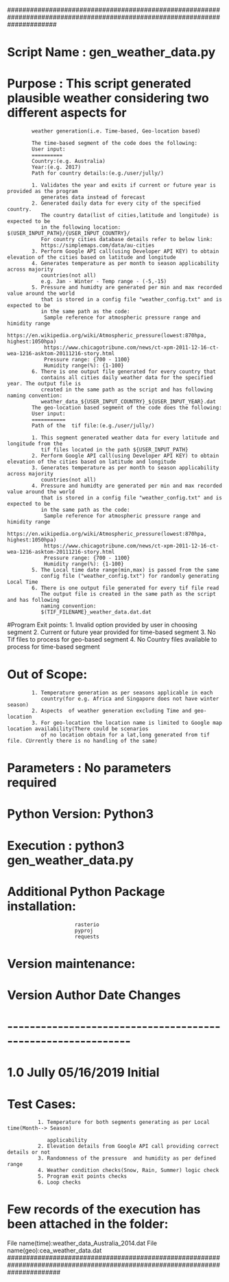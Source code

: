 #############################################################################################################################
# Script Name :  gen_weather_data.py
# Purpose : This script generated plausible weather considering two different aspects for 
            weather generation(i.e. Time-based, Geo-location based)
            
            The time-based segment of the code does the following:
            User input:
            ==========
            Country:(e.g. Australia)
            Year:(e.g. 2017)
            Path for country details:(e.g./user/jully/)
            
            1. Validates the year and exits if current or future year is provided as the program
               generates data instead of forecast
            2. Generated daily data for every city of the specified country.
               The country data(list of cities,latitude and longitude) is expected to be 
               in the following location: $(USER_INPUT_PATH}/{USER_INPUT_COUNTRY}/
               For country cities database details refer to below link:
               https://simplemaps.com/data/au-cities
            3. Perform Google API call(using Developer API KEY) to obtain elevation of the cities based on latitude and longitude
            4. Generates temperature as per month to season applicability across majority 
               countries(not all)
               e.g. Jan - Winter - Temp range - (-5,-15)
            5. Pressure and humidty are generated per min and max recorded value around the world
               that is stored in a config file "weather_config.txt" and is expected to be 
               in the same path as the code:
                Sample reference for atmospheric pressure range and himidity range
                https://en.wikipedia.org/wiki/Atmospheric_pressure(lowest:870hpa, highest:1050hpa)
                https://www.chicagotribune.com/news/ct-xpm-2011-12-16-ct-wea-1216-asktom-20111216-story.html
                Pressure range: {700 - 1100} 
                Humidity range(%): {1-100}
            6. There is one output file generated for every country that
               contains all cities daily weather data for the specified year. The output file is 
               created in the same path as the script and has following naming convention:
               weather_data_${USER_INPUT_COUNTRY}_${USER_INPUT_YEAR}.dat
            The geo-location based segment of the code does the following:
            User input:
            ===========
            Path of the  tif file:(e.g./user/jully/)
            
            1. This segment generated weather data for every latitude and longitude from the
               tif files located in the path ${USER_INPUT_PATH}
            2. Perform Google API call(using Developer API KEY) to obtain elevation of the cities based on latitude and longitude
            3. Generates temperature as per month to season applicability across majority 
               countries(not all)
            4. Pressure and humidty are generated per min and max recorded value around the world
               that is stored in a config file "weather_config.txt" and is expected to be 
               in the same path as the code:
                Sample reference for atmospheric pressure range and himidity range
                https://en.wikipedia.org/wiki/Atmospheric_pressure(lowest:870hpa, highest:1050hpa)
                https://www.chicagotribune.com/news/ct-xpm-2011-12-16-ct-wea-1216-asktom-20111216-story.html
                Pressure range: {700 - 1100} 
                Humidity range(%): {1-100}
            5. The Local time date range(min,max) is passed from the same 
               config file ("weather_config.txt") for randomly generating Local Time 
            6. There is one output file generated for every tif file read 
               The output file is created in the same path as the script and has following 
               naming convention:
               $(TIF_FILENAME}_weather_data.dat.dat
               
#Program Exit points:
               1. Invalid option provided by user in choosing segment
               2. Current or future year provided for time-based segment
               3. No Tif files to process for geo-based segment
               4. No Country files available to process for time-based segment
               
# Out of Scope:
            1. Temperature generation as per seasons applicable in each 
               country(for e.g. Africa and Singapore does not have winter season)
            2. Aspects  of weather generation excluding Time and geo-location
            3. For geo-location the location name is limited to Google map location availability(There could be scenarios
               of no location obtain for a lat,long generated from tif file. CUrrently there is no handling of the same)
# Parameters : No parameters required
# Python Version: Python3
# Execution : python3  gen_weather_data.py
# Additional Python Package installation: 
                          rasterio
                          pyproj 
                          requests
# Version maintenance:
# Version           Author               Date        Changes
# ------------------------------------------------------------
# 1.0               Jully               05/16/2019   Initial
# Test Cases:
              1. Temperature for both segments generating as per Local time(Month--> Season)
              
                 applicability 
              2. Elevation details from Google API call providing correct details or not
              3. Randomness of the pressure  and humidity as per defined range
              4. Weather condition checks(Snow, Rain, Summer) logic check
              5. Program exit points checks
              6. Loop checks
# Few records of the execution has been attached in the folder:
   File name(time):weather_data_Australia_2014.dat
   File name(geo):cea_weather_data.dat
##############################################################################################################################
